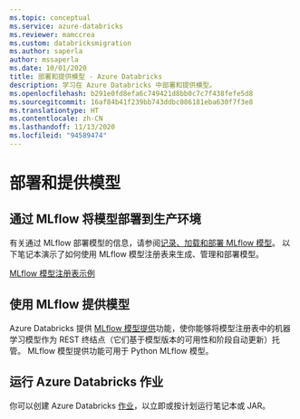 ```yaml
---
ms.topic: conceptual
ms.service: azure-databricks
ms.reviewer: mamccrea
ms.custom: databricksmigration
ms.author: saperla
author: mssaperla
ms.date: 10/01/2020
title: 部署和提供模型 - Azure Databricks
description: 学习在 Azure Databricks 中部署和提供模型。
ms.openlocfilehash: b291e0fd8efa6c749421d8bb0c7c7f438fefe5d8
ms.sourcegitcommit: 16af84b41f239bb743ddbc086181eba630f7f3e8
ms.translationtype: HT
ms.contentlocale: zh-CN
ms.lasthandoff: 11/13/2020
ms.locfileid: "94589474"
---
```

# <a name="deploy-and-serve-models"></a>部署和提供模型

## <a name="deploy-models-to-production-with-mlflow"></a>通过 MLflow 将模型部署到生产环境

有关通过 MLflow 部署模型的信息，请参阅[记录、加载和部署 MLflow 模型](../../mlflow/models.md)。 以下笔记本演示了如何使用 MLflow 模型注册表来生成、管理和部署模型。

[MLflow 模型注册表示例](../../mlflow/model-registry-example.md)

## <a name="serve-models-with-mlflow"></a>使用 MLflow 提供模型

Azure Databricks 提供 [MLflow 模型提供](../../mlflow/model-serving.md)功能，使你能够将模型注册表中的机器学习模型作为 REST 终结点（它们基于模型版本的可用性和阶段自动更新）托管。 MLflow 模型提供功能可用于 Python MLflow 模型。

## <a name="run-a-azure-databricks-job"></a>运行 Azure Databricks 作业

你可以创建 Azure Databricks [作业](../../../jobs.md)，以立即或按计划运行笔记本或 JAR。